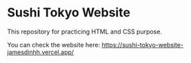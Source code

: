 # Sushi Tokyo Website
This repository for practicing HTML and CSS purpose.

You can check the website here: https://sushi-tokyo-website-jamesdinhh.vercel.app/
